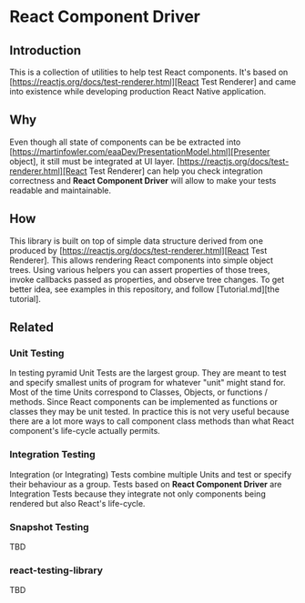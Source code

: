 # React Component Driver

## Introduction

This is a collection of utilities to help test React components. It's based on [https://reactjs.org/docs/test-renderer.html][React Test Renderer] and came into existence while developing production React Native application.

## Why

Even though all state of components can be be extracted into [https://martinfowler.com/eaaDev/PresentationModel.html][Presenter object], it still must be integrated at UI layer. [https://reactjs.org/docs/test-renderer.html][React Test Renderer] can help you check integration correctness and **React Component Driver** will allow to make your tests readable and maintainable.

## How

This library is built on top of simple data structure derived from one produced by [https://reactjs.org/docs/test-renderer.html][React Test Renderer]. This allows rendering React components into simple object trees. Using various helpers you can assert properties of those trees, invoke callbacks passed as properties, and observe tree changes. To get better idea, see examples in this repository, and follow [Tutorial.md][the tutorial].

## Related

### Unit Testing

In testing pyramid Unit Tests are the largest group. They are meant to test and specify smallest units of program for whatever "unit" might stand for. Most of the time Units correspond to Classes, Objects, or functions / methods. Since React components can be implemented as functions or classes they may be unit tested. In practice this is not very useful because there are a lot more ways to call component class methods than what React component's life-cycle actually permits.

### Integration Testing

Integration (or Integrating) Tests combine multiple Units and test or specify their behaviour as a group. Tests based on **React Component Driver** are Integration Tests because they integrate not only components being rendered but also React's life-cycle.

### Snapshot Testing

TBD

### react-testing-library

TBD
